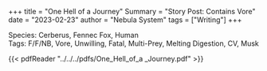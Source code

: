 +++
title = "One Hell of a Journey"
Summary = "Story Post: Contains Vore"
date = "2023-02-23"
author = "Nebula System"
tags = ["Writing"]
+++

Species: Cerberus, Fennec Fox, Human\
Tags: F/F/NB, Vore, Unwilling, Fatal, Multi-Prey, Melting Digestion, CV, Musk

{{< pdfReader "../../../pdfs/One_Hell_of_a _Journey.pdf" >}}